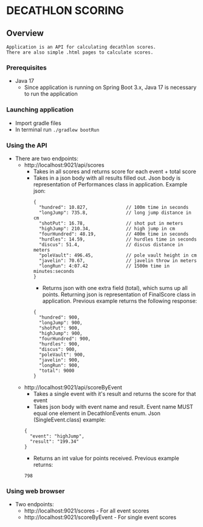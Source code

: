 # DECATHLON SCORING

## Overview
    Application is an API for calculating decathlon scores.
    There are also simple .html pages to calculate scores.

### Prerequisites
- Java 17 
  - Since application is running on Spring Boot 3.x, Java 17 is necessary to run the application

### Launching application
- Import gradle files
- In terminal run ```./gradlew bootRun```

### Using the API
- There are two endpoints:
  - http://localhost:9021/api/scores
    - Takes in all scores and returns score for each event + total score
    - Takes in a json body with all results filled out. Json body is representation of Performances class in application. Example json:
      ```
      {
        "hundred": 10.827,              // 100m time in seconds
        "longJump": 735.8,              // long jump distance in cm
        "shotPut": 16.78,               // shot put in meters
        "highJump": 210.34,             // high jump in cm
        "fourHundred": 48.19,           // 400m time in seconds
        "hurdles": 14.59,               // hurdles time in seconds
        "discus": 51.4,                 // discus distance in meters
        "poleVault": 496.45,            // pole vault height in cm
        "javelin": 70.67,               // javelin throw in meters
        "longRun": 4:07.42              // 1500m time in minutes:seconds
      }
      ```
      - Returns json with one extra field (total), which sums up all points. 
        Returning json is representation of FinalScore class in application. Previous example returns the following response: 
      ```
      {
        "hundred": 900,
        "longJump": 900,
        "shotPut": 900,
        "highJump": 900,
        "fourHundred": 900,
        "hurdles": 900,
        "discus": 900,
        "poleVault": 900,
        "javelin": 900,
        "longRun": 900,
        "total": 9000
      }
      ```
  - http://localhost:9021/api/scoreByEvent
    - Takes a single event with it's result and returns the score for that event
    - Takes json body with event name and result. Event name MUST equal one element in
      DecathlonEvents enum. Json (SingleEvent.class) example: 
    ```
    {
      "event": "highJump", 
      "result": "199.34"
    }
    ```
    - Returns an int value for points received. Previous example returns:
    ```
    798
    ```
      
### Using web browser
- Two endpoints:
  - http://localhost:9021/scores - For all event scores
  - http://localhost:9021/scoreByEvent - For single event scores

